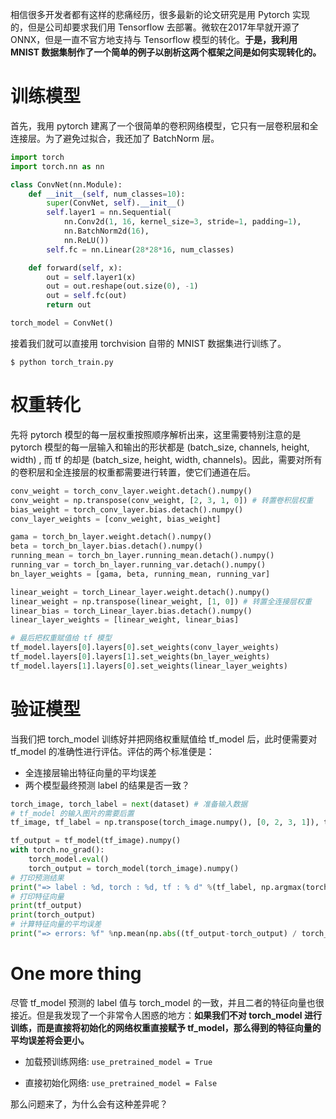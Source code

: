 相信很多开发者都有这样的悲痛经历，很多最新的论文研究是用 Pytorch 实现的，但是公司却要求我们用 Tensorflow 去部署。微软在2017年早就开源了 ONNX，但是一直不官方地支持与 Tensorflow 模型的转化。**于是，我利用 MNIST 数据集制作了一个简单的例子以剖析这两个框架之间是如何实现转化的。**

# 训练模型
首先，我用 pytorch 建离了一个很简单的卷积网络模型，它只有一层卷积层和全连接层。为了避免过拟合，我还加了 BatchNorm 层。

```python
import torch
import torch.nn as nn

class ConvNet(nn.Module):
    def __init__(self, num_classes=10):
        super(ConvNet, self).__init__()
        self.layer1 = nn.Sequential(
            nn.Conv2d(1, 16, kernel_size=3, stride=1, padding=1),
            nn.BatchNorm2d(16),
            nn.ReLU())
        self.fc = nn.Linear(28*28*16, num_classes)

    def forward(self, x):
        out = self.layer1(x)
        out = out.reshape(out.size(0), -1)
        out = self.fc(out)
        return out

torch_model = ConvNet()
```
接着我们就可以直接用 torchvision 自带的 MNIST 数据集进行训练了。

```bashrc
$ python torch_train.py
```

# 权重转化
先将 pytorch 模型的每一层权重按照顺序解析出来，这里需要特别注意的是 pytorch 模型的每一层输入和输出的形状都是 (batch_size, channels, height, width) , 而 tf 的却是 (batch_size, height, width, channels)。因此，需要对所有的卷积层和全连接层的权重都需要进行转置，使它们通道在后。

```python
conv_weight = torch_conv_layer.weight.detach().numpy()
conv_weight = np.transpose(conv_weight, [2, 3, 1, 0]) # 转置卷积层权重
bias_weight = torch_conv_layer.bias.detach().numpy()
conv_layer_weights = [conv_weight, bias_weight]

gama = torch_bn_layer.weight.detach().numpy()
beta = torch_bn_layer.bias.detach().numpy()
running_mean = torch_bn_layer.running_mean.detach().numpy()
running_var = torch_bn_layer.running_var.detach().numpy()
bn_layer_weights = [gama, beta, running_mean, running_var]

linear_weight = torch_Linear_layer.weight.detach().numpy()
linear_weight = np.transpose(linear_weight, [1, 0]) # 转置全连接层权重
linear_bias = torch_Linear_layer.bias.detach().numpy()
linear_layer_weights = [linear_weight, linear_bias]

# 最后把权重赋值给 tf 模型
tf_model.layers[0].layers[0].set_weights(conv_layer_weights)
tf_model.layers[0].layers[1].set_weights(bn_layer_weights)
tf_model.layers[1].layers[0].set_weights(linear_layer_weights)
```

# 验证模型
 当我们把 torch_model 训练好并把网络权重赋值给 tf_model 后，此时便需要对 tf_model 的准确性进行评估。评估的两个标准便是：<br>
- 全连接层输出特征向量的平均误差 <br>
- 两个模型最终预测 label 的结果是否一致？ <br>

```python
torch_image, torch_label = next(dataset) # 准备输入数据
# tf_model 的输入图片的需要后置
tf_image, tf_label = np.transpose(torch_image.numpy(), [0, 2, 3, 1]), torch_label.numpy()

tf_output = tf_model(tf_image).numpy()
with torch.no_grad():
    torch_model.eval()
    torch_output = torch_model(torch_image).numpy()
# 打印预测结果
print("=> label : %d, torch : %d, tf : % d" %(tf_label, np.argmax(torch_output), np.argmax(tf_output)))
# 打印特征向量
print(tf_output)
print(torch_output)
# 计算特征向量的平均误差
print("=> errors: %f" %np.mean(np.abs((tf_output-torch_output) / torch_output)))
```

# One more thing
尽管 tf_model 预测的 label 值与 torch_model 的一致，并且二者的特征向量也很接近。但是我发现了一个非常令人困惑的地方：**如果我们不对 torch_model 进行训练，而是直接将初始化的网络权重直接赋予 tf_model，那么得到的特征向量的平均误差将会更小。** <br>

- 加载预训练网络: `use_pretrained_model = True`<br>

- 直接初始化网络: `use_pretrained_model = False`<br>


 那么问题来了，为什么会有这种差异呢？





